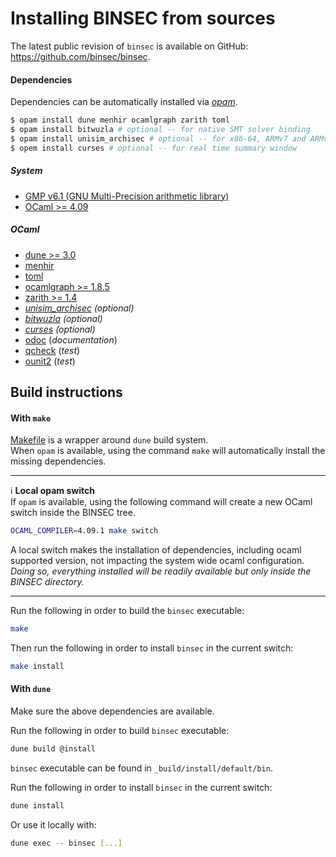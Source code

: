 # Installing BINSEC from sources

The latest public revision of `binsec` is available on GitHub:
https://github.com/binsec/binsec.

#### Dependencies

Dependencies can be automatically installed via
[*opam*](https://opam.ocaml.org/doc/Install.html).  
```bash
$ opam install dune menhir ocamlgraph zarith toml
$ opam install bitwuzla # optional -- for native SMT solver binding
$ opam install unisim_archisec # optional -- for x86-64, ARMv7 and ARMv8
$ opem install curses # optional -- for real time summary window
```

##### System

- [GMP v6.1 (GNU Multi-Precision arithmetic library)](https://gmplib.org)
- [OCaml >= 4.09](https://github.com/ocaml/ocaml)

##### OCaml

- [dune >= 3.0](https://github.com/ocaml/dune)
- [menhir](https://gitlab.inria.fr/fpottier/menhir)
- [toml](https://github.com/ocaml-toml/To.ml)
- [ocamlgraph >= 1.8.5](https://github.com/backtracking/ocamlgraph)
- [zarith >= 1.4](https://github.com/ocaml/Zarith)
- *[unisim_archisec](https://github.com/binsec/unisim_archisec) (optional)*
- *[bitwuzla](https://github.com/bitwuzla/ocaml-bitwuzla) (optional)*
- *[curses](https://github.com/mbacarella/curses) (optional)*
- [odoc](https://github.com/ocaml/odoc) (*documentation*)
- [qcheck](https://github.com/c-cube/qcheck) (*test*)
- [ounit2](https://github.com/gildor478/ounit) (*test*)

## Build instructions

#### With `make`

[Makefile](Makefile) is a wrapper around `dune` build system.  
When `opam` is available, using the command `make` will automatically install the missing dependencies.

---
:information_source: **Local opam switch**  
If `opam` is available, using the following command will create a new OCaml switch inside the BINSEC tree.
```bash
OCAML_COMPILER=4.09.1 make switch
```
A local switch makes the installation of dependencies, including ocaml supported version, not impacting the system wide ocaml configuration.  
*Doing so, everything installed will be readily available but only inside the BINSEC directory.*

---

Run the following in order to build the `binsec` executable:
```bash
make
```
Then run the following in order to install `binsec` in the current switch:
```bash
make install
```

#### With `dune`

Make sure the above dependencies are available.

Run the following in order to build `binsec` executable:
```bash
dune build @install
```

`binsec` executable can be found in
`_build/install/default/bin`.

Run the following in order to install `binsec` in the current switch:
```bash
dune install
```
Or use it locally with:
```bash
dune exec -- binsec [...]
```
